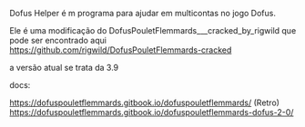 Dofus Helper é m programa para ajudar em multicontas no jogo Dofus.

Ele é uma modificação do DofusPouletFlemmards___cracked_by_rigwild que pode ser encontrado aqui https://github.com/rigwild/DofusPouletFlemmards-cracked

a versão atual se trata da 3.9

docs:

https://dofuspouletflemmards.gitbook.io/dofuspouletflemmards/ (Retro)
https://dofuspouletflemmards.gitbook.io/dofuspouletflemmards-dofus-2-0/
